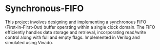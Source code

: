 # Synchronous-FIFO
This project involves designing and implementing a synchronous FIFO (First-In-First-Out) buffer operating within a single clock domain. The FIFO efficiently handles data storage and retrieval, incorporating read/write control along with full and empty flags. Implemented in Verilog and simulated using Vivado.
